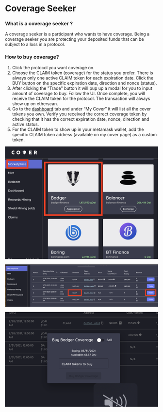 # Coverage Seeker

### What is a coverage seeker ?

A coverage seeker is a participant who wants to have coverage. Being a coverage seeker you are protecting your deposited funds that can be subject to a loss in a protocol. 

### How to buy coverage?

1. Click the protocol you want coverage on.
2. Choose the CLAIM token \(coverage\) for the status you prefer. There is always only one active CLAIM token for each expiration date. Click the BUY button on the specific expiration date, direction and nonce \(status\).
3. After clicking the "Trade" button it will pup up a modal for you to input amount of coverage to buy. Follow the UI. Once complete, you will receive the CLAIM token for the protocol. The transaction will always show up on etherscan.
4. Go to the [dashboard](https://app.coverprotocol.com/app/dashboard) tab and under “My Cover” it will list all the cover tokens you own. Verify you received the correct coverage token by checking that it has the correct expiration date, nonce, direction and active status.
5. For the CLAIM token to show up in your metamask wallet, add the specific CLAIM token address \(available on my cover page\) as a custom token.

![](../.gitbook/assets/screen-shot-2021-02-21-at-11.15.17-pm.png)

![](../.gitbook/assets/screen-shot-2021-02-21-at-11.16.17-pm.png)

![](../.gitbook/assets/screen-shot-2021-02-21-at-11.17.10-pm.png)

